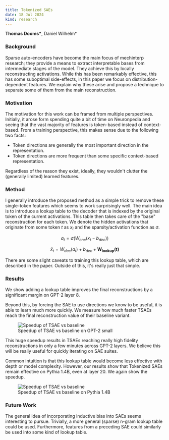 ```yaml
---
title: Tokenized SAEs
date: 18 Jul 2024
kind: research
---
```


<script>
    import Resources from "$lib/research/resources.svelte";
    import Cite from "$lib/research/cite.svelte";
    import Pareto from "$lib/figures/pareto.svelte"
</script>

<p> <b>Thomas Dooms*</b>, Daniel Wilhelm*</p>

<div class="mt-6"> </div>
<Resources paper="https://openreview.net/attachment?id=5Eas7HCe38&name=pdf" code="https://github.com/tdooms/smol-sae" />

### Background

Sparse auto-encoders have become the main focus of mechinterp research; they provide a means to extract interpretable bases from intermediate stages of the model.
They achieve this by locally reconstructing activations. While this has been remarkably effective, this has some suboptimal side-effects, in this paper we focus on distribution-dependent features.
We explain why these arise and propose a technique to separate some of them from the main reconstruction.

### Motivation

The motivation for this work can be framed from multiple perspectives. Initially, it arose form spending quite a bit of time on Neuronpedia and seeing that the vast majority of features is token-based instead of context-based. From a training perspective, this makes sense due to the following two facts:

- Token directions are generally the most important direction in the representation.
- Token directions are more frequent than some specific context-based representation.

Regardless of the reason they exist, ideally, they wouldn't clutter the (generally limited) learned features.

### Method

I generally introduce the proposed method as a simple trick to remove these single-token features which seems to work surprisingly well.
The main idea is to introduce a lookup table to the decoder that is indexed by the original token of the current activations.
This table then takes care of the "base" reconstruction for each token.
We denote the hidden activations that originate from some token $t$ as $x_t$ and the sparsity/activation function as $\sigma$.

$$a_t = \sigma(W_{enc}(x_t - b_{dec}))$$

$$\hat{x}_t = W_{dec}(a_t) + b_{dec} + \mathbf{W_{lookup}(t)}$$

There are some slight caveats to training this lookup table, which are described in the paper. Outside of this, it's really just that simple.

### Results

We show adding a lookup table improves the final reconstructions by a significant margin on GPT-2 layer 8.

<Pareto />

Beyond this, by forcing the SAE to use directions we know to be useful, it is able to learn much more quickly.
We measure how much faster TSAEs reach the final reconstruction value of their baseline variant.

<figure>
    <img src="/research/tokenized/speedup_gpt2.svg" alt="Speedup of TSAE vs baseline" />
    <figcaption>Speedup of TSAE vs baseline on GPT-2 small</figcaption>
</figure>

This huge speedup results in TSAEs reaching really high fidelity reconstructions in only a few minutes across GPT-2 layers.
We believe this will be really useful for quickly iterating on SAE suites.

Common intuition is that this lookup table would become less effective with depth or model complexity.
However, our results show that Tokenized SAEs remain effective on Pythia 1.4B, even at layer 20.
We again show the speedup.

<figure>
    <img src="/research/tokenized/speedup_pythia.svg" alt="Speedup of TSAE vs baseline" />
    <figcaption>Speedup of TSAE vs baseline on Pythia 1.4B</figcaption>
</figure>

### Future Work

The general idea of incorporating inductive bias into SAEs seems interesting to pursue. Trivially, a more general (sparse) n-gram lookup table could be used. Furthermore, features from a preceding SAE could similarly be used into some kind of lookup table.
